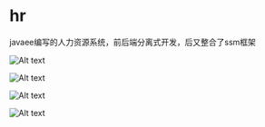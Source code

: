 # hr
javaee编写的人力资源系统，前后端分离式开发，后又整合了ssm框架

![Alt text](https://github.com/wangjinxin613/hr/blob/master/other/1.png)

![Alt text](https://github.com/wangjinxin613/hr/blob/master/other/2.png)

![Alt text](https://github.com/wangjinxin613/hr/blob/master/other/3.png)

![Alt text](https://github.com/wangjinxin613/hr/blob/master/other/4.png)
